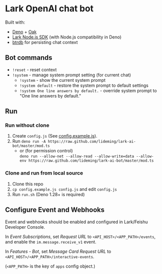 # Lark OpenAI chat bot

Built with:

- [Deno] + [Oak]
- [Lark Node.js SDK] (with Node.js compatibility in Deno)
- [btrdb] for persisting chat context

## Bot commands

- `!reset` - reset context
- `!system` - manage system prompt setting (for current chat)
    - `!system` - show the current system prompt
    - `!system default` - restore the system prompt to default settings
    - `!system One line answers by default.` - override system prompt to "One line answers by default."

## Run

### Run without clone

1. Create `config.js` (See [config.example.js](config.example.js)).
2. Run `deno run -A https://raw.github.com/lideming/lark-ai-bot/master/mod.ts`
    - or (for permission control)  
      `deno run --allow-net --allow-read --allow-write=data --allow-env https://raw.github.com/lideming/lark-ai-bot/master/mod.ts`

### Clone and run from local source

1. Clone this repo
2. `cp config.example.js config.js` and edit `config.js`
3. Run `run.sh` (Deno 1.28+ is required)

## Configure Event and Webhooks

Event and webhooks should be enabled and configured in Lark/Feishu Developer Console.

In *Event Subscriptions*, set *Request URL* to `<API_HOST>/<APP_PATH>/events`, and enable the `im.message.receive_v1` event.

In *Features - Bot*, set *Message Card Request URL* to `<API_HOST>/<APP_PATH>/interactive-events`.

(`<APP_PATH>` is the key of `apps` config object.)

[Deno]: https://deno.land/
[Oak]: https://deno.land/x/oak
[Lark Node.js SDK]: https://github.com/larksuite/node-sdk/
[btrdb]: https://github.com/lideming/btrdb/
[Velo]: https://deno.land/x/velo
